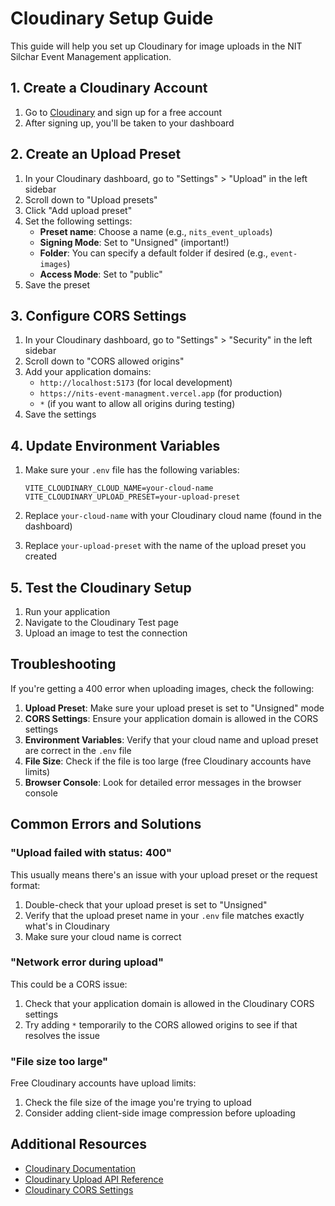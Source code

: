 # Cloudinary Setup Guide

This guide will help you set up Cloudinary for image uploads in the NIT Silchar Event Management application.

## 1. Create a Cloudinary Account

1. Go to [Cloudinary](https://cloudinary.com/) and sign up for a free account
2. After signing up, you'll be taken to your dashboard

## 2. Create an Upload Preset

1. In your Cloudinary dashboard, go to "Settings" > "Upload" in the left sidebar
2. Scroll down to "Upload presets"
3. Click "Add upload preset"
4. Set the following settings:
   - **Preset name**: Choose a name (e.g., `nits_event_uploads`)
   - **Signing Mode**: Set to "Unsigned" (important!)
   - **Folder**: You can specify a default folder if desired (e.g., `event-images`)
   - **Access Mode**: Set to "public"
5. Save the preset

## 3. Configure CORS Settings

1. In your Cloudinary dashboard, go to "Settings" > "Security" in the left sidebar
2. Scroll down to "CORS allowed origins"
3. Add your application domains:
   - `http://localhost:5173` (for local development)
   - `https://nits-event-managment.vercel.app` (for production)
   - `*` (if you want to allow all origins during testing)
4. Save the settings

## 4. Update Environment Variables

1. Make sure your `.env` file has the following variables:
   ```
   VITE_CLOUDINARY_CLOUD_NAME=your-cloud-name
   VITE_CLOUDINARY_UPLOAD_PRESET=your-upload-preset
   ```
   
2. Replace `your-cloud-name` with your Cloudinary cloud name (found in the dashboard)
3. Replace `your-upload-preset` with the name of the upload preset you created

## 5. Test the Cloudinary Setup

1. Run your application
2. Navigate to the Cloudinary Test page
3. Upload an image to test the connection

## Troubleshooting

If you're getting a 400 error when uploading images, check the following:

1. **Upload Preset**: Make sure your upload preset is set to "Unsigned" mode
2. **CORS Settings**: Ensure your application domain is allowed in the CORS settings
3. **Environment Variables**: Verify that your cloud name and upload preset are correct in the `.env` file
4. **File Size**: Check if the file is too large (free Cloudinary accounts have limits)
5. **Browser Console**: Look for detailed error messages in the browser console

## Common Errors and Solutions

### "Upload failed with status: 400"

This usually means there's an issue with your upload preset or the request format:

1. Double-check that your upload preset is set to "Unsigned"
2. Verify that the upload preset name in your `.env` file matches exactly what's in Cloudinary
3. Make sure your cloud name is correct

### "Network error during upload"

This could be a CORS issue:

1. Check that your application domain is allowed in the Cloudinary CORS settings
2. Try adding `*` temporarily to the CORS allowed origins to see if that resolves the issue

### "File size too large"

Free Cloudinary accounts have upload limits:

1. Check the file size of the image you're trying to upload
2. Consider adding client-side image compression before uploading

## Additional Resources

- [Cloudinary Documentation](https://cloudinary.com/documentation)
- [Cloudinary Upload API Reference](https://cloudinary.com/documentation/upload_images)
- [Cloudinary CORS Settings](https://cloudinary.com/documentation/upload_images#cors_considerations)
